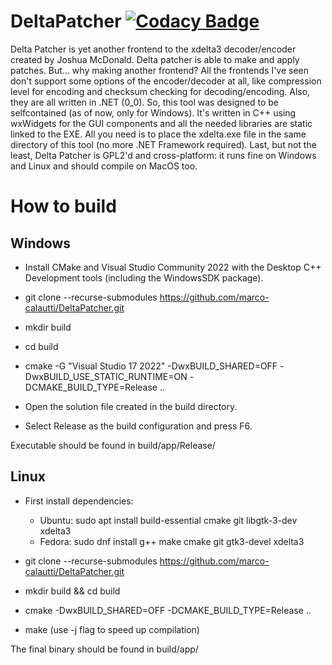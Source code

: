 DeltaPatcher [![Codacy Badge](https://app.codacy.com/project/badge/Grade/bdfed52f118c4199ad0d828520f29b61)](https://www.codacy.com/gh/marco-calautti/DeltaPatcher/dashboard?utm_source=github.com&amp;utm_medium=referral&amp;utm_content=marco-calautti/DeltaPatcher&amp;utm_campaign=Badge_Grade)
============

Delta Patcher is yet another frontend to the
xdelta3 decoder/encoder created by Joshua
McDonald. Delta patcher is able to make and
apply patches. But... why making another frontend?
All the frontends I've seen don't support some
options of the encoder/decoder at all, like
compression level for encoding and checksum
checking for decoding/encoding. Also, they are
all written in .NET (0_0). So, this tool was
designed to be selfcontained (as of now, only
for Windows). It's written in C++ using
wxWidgets for the GUI components and all the
needed libraries are static linked to the EXE.
All you need is to place the xdelta.exe file
in the same directory of this tool (no more
.NET Framework required).
Last, but not the least, Delta Patcher is
GPL2'd and cross-platform: it runs fine on
Windows and Linux and should compile on MacOS
too.

# How to build

## Windows

- Install CMake and Visual Studio Community 2022 with the Desktop C++ Development tools (including the WindowsSDK package).
- git clone --recurse-submodules https://github.com/marco-calautti/DeltaPatcher.git
- mkdir build
- cd build
- cmake -G "Visual Studio 17 2022" -DwxBUILD_SHARED=OFF -DwxBUILD_USE_STATIC_RUNTIME=ON -DCMAKE_BUILD_TYPE=Release ..

- Open the solution file created in the build directory.
- Select Release as the build configuration and press F6.

Executable should be found in build/app/Release/

## Linux

- First install dependencies:
    - Ubuntu: sudo apt install build-essential cmake git libgtk-3-dev xdelta3
    - Fedora: sudo dnf install g++ make cmake git gtk3-devel xdelta3

- git clone --recurse-submodules https://github.com/marco-calautti/DeltaPatcher.git
- mkdir build && cd build
- cmake -DwxBUILD_SHARED=OFF -DCMAKE_BUILD_TYPE=Release ..
- make (use -j flag to speed up compilation)

The final binary should be found in build/app/

